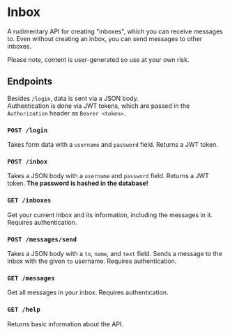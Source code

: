 # Inbox
A rudimentary API for creating "inboxes", which you can receive messages to. Even without creating an inbox, you can send messages to other inboxes.

Please note, content is user-generated so use at your own risk.

<!-- Visit [TK](https://TK) to see the Swagger UI and try out the API. -->

## Endpoints
Besides `/login`, data is sent via a JSON body.  
Authentication is done via JWT tokens, which are passed in the `Authorization` header as `Bearer <token>`.
### `POST /login`
Takes form data with a `username` and `password` field. Returns a JWT token.
### `POST /inbox`
Takes a JSON body with a `username` and `password` field. Returns a JWT token. **The password is hashed in the database!**
### `GET /inboxes`  
Get your current inbox and its information, including the messages in it. Requires authentication.
### `POST /messages/send`
Takes a JSON body with a `to`, `name`, and `text` field. Sends a message to the inbox with the given `to` username. Requires authentication.
### `GET /messages`
Get all messages in your inbox. Requires authentication.
### `GET /help`
Returns basic information about the API.